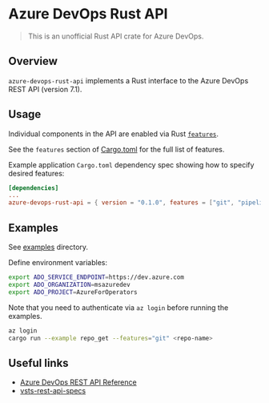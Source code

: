 # Azure DevOps Rust API

> This is an unofficial Rust API crate for Azure DevOps.

## Overview

`azure-devops-rust-api` implements a Rust interface to the Azure DevOps REST API (version 7.1).

## Usage

Individual components in the API are enabled via Rust [`features`](https://doc.rust-lang.org/cargo/reference/features.html).

See the `features` section of [Cargo.toml](Cargo.toml) for the full list of features.

Example application `Cargo.toml` dependency spec showing how to specify desired features:

```toml
[dependencies]
...
azure-devops-rust-api = { version = "0.1.0", features = ["git", "pipelines"] }
```

## Examples

See [examples](examples) directory.

Define environment variables:

```sh
export ADO_SERVICE_ENDPOINT=https://dev.azure.com
export ADO_ORGANIZATION=msazuredev
export ADO_PROJECT=AzureForOperators
```

Note that you need to authenticate via `az login` before running the examples.

```sh
az login
cargo run --example repo_get --features="git" <repo-name>
```

## Useful links

- [Azure DevOps REST API Reference](https://docs.microsoft.com/en-us/rest/api/azure/devops/)
- [vsts-rest-api-specs](https://github.com/MicrosoftDocs/vsts-rest-api-specs)
